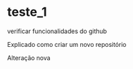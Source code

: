 # teste_1
verificar funcionalidades do github

Explicado como criar um novo repositório

Alteração nova
